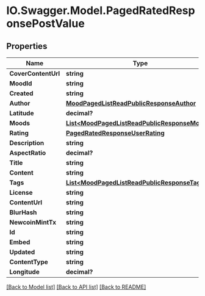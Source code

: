 # IO.Swagger.Model.PagedRatedResponsePostValue
## Properties

Name | Type | Description | Notes
------------ | ------------- | ------------- | -------------
**CoverContentUrl** | **string** |  | [optional] 
**MoodId** | **string** |  | [optional] 
**Created** | **string** |  | [optional] 
**Author** | [**MoodPagedListReadPublicResponseAuthor**](MoodPagedListReadPublicResponseAuthor.md) |  | [optional] 
**Latitude** | **decimal?** |  | [optional] 
**Moods** | [**List&lt;MoodPagedListReadPublicResponseMoods&gt;**](MoodPagedListReadPublicResponseMoods.md) |  | [optional] 
**Rating** | [**PagedRatedResponseUserRating**](PagedRatedResponseUserRating.md) |  | [optional] 
**Description** | **string** |  | [optional] 
**AspectRatio** | **decimal?** |  | [optional] 
**Title** | **string** |  | [optional] 
**Content** | **string** |  | [optional] 
**Tags** | [**List&lt;MoodPagedListReadPublicResponseTags&gt;**](MoodPagedListReadPublicResponseTags.md) |  | [optional] 
**License** | **string** |  | [optional] 
**ContentUrl** | **string** |  | [optional] 
**BlurHash** | **string** |  | [optional] 
**NewcoinMintTx** | **string** |  | [optional] 
**Id** | **string** |  | [optional] 
**Embed** | **string** |  | [optional] 
**Updated** | **string** |  | [optional] 
**ContentType** | **string** |  | [optional] 
**Longitude** | **decimal?** |  | [optional] 

[[Back to Model list]](../README.md#documentation-for-models) [[Back to API list]](../README.md#documentation-for-api-endpoints) [[Back to README]](../README.md)

